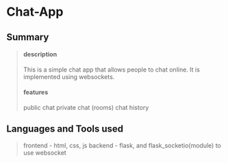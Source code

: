 # Chat-App

## Summary
> #### description
> This is a simple chat app that allows people to chat online. It is implemented using websockets.
> #### features
> public chat 
> private chat (rooms)
> chat history

## Languages and Tools used
> frontend - html, css, js
> backend - flask, and flask_socketio(module) to use websocket
